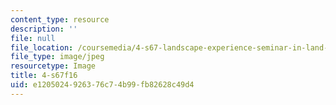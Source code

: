 ```yaml
---
content_type: resource
description: ''
file: null
file_location: /coursemedia/4-s67-landscape-experience-seminar-in-land-art-fall-2016/e1205024926376c74b99fb82628c49d4_4-s67f16.jpg
file_type: image/jpeg
resourcetype: Image
title: 4-s67f16
uid: e1205024-9263-76c7-4b99-fb82628c49d4
---
```

